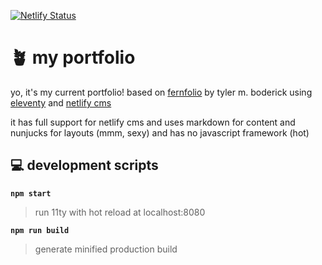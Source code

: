 [![Netlify Status](https://api.netlify.com/api/v1/badges/c029c53f-9757-4009-841c-de2722305853/deploy-status)](https://app.netlify.com/sites/louismitc-portfolio/deploys)

# 🪴 my portfolio
yo, it's my current portfolio! based on [fernfolio](https://fernfolio.netlify.app/) by tyler m. boderick using [eleventy](https://www.11ty.io/) and [netlify cms](https://www.netlifycms.org/)

it has full support for netlify cms and uses markdown for content and nunjucks for layouts (mmm, sexy) and has no javascript framework (hot)


## 💻 development scripts

**`npm start`**

> run 11ty with hot reload at localhost:8080

**`npm run build`**

> generate minified production build
